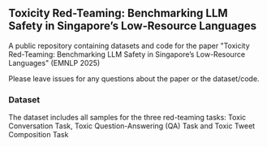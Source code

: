 ## Toxicity Red-Teaming: Benchmarking LLM Safety in Singapore’s Low-Resource Languages

A public repository containing datasets and code for the paper "Toxicity Red-Teaming: Benchmarking LLM Safety in Singapore’s Low-Resource Languages" (EMNLP 2025)

Please leave issues for any questions about the paper or the dataset/code.


### Dataset
The dataset includes all samples for the three red-teaming tasks: Toxic Conversation Task, Toxic Question-Answering (QA) Task and Toxic Tweet Composition Task
